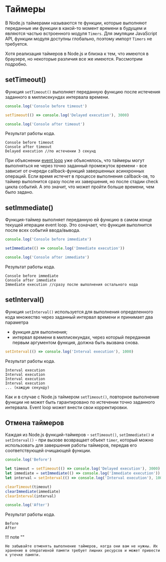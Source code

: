 # Таймеры

В Node.js таймерами называются те функции, которые выполняют переданные им функции в какой-то момент времени в будущем и являются частью встроенного модуля `Timers`. Для эмуляции JavaScript API, функции модуля доступны глобально, поэтому импорт `Timers` не требуется.

Хотя реализация таймеров в Node.js и близка к тем, что имеются в браузере, но некоторые различия все же имеются. Рассмотрим подробно.

## setTimeout()

Функция `setTimeout()` выполняет переданную функцию после истечения заданного в миллисекундах интервала времени.

```js
console.log('Console before timeout')

setTimeout(() => console.log('Delayed execution'), 3000)

console.log('Console after timeout')
```

Результат работы кода.

```
Console before timeout
Console after timeout
Delayed execution //по истечении 3 секунд
```

При объяснении [event loop](event-loop.md) уже объяснялось, что таймеры могут выполняться не через точно заданный промежуток времени - все зависит от очереди callback-функций завершенных асинхронных операций. Если время истечет в процессе выполнения callback-ов, то таймер выполнится сразу после их завершения, но после стадии check цикла событий. А это значит, что может пройти больше времени, чем было задано.

## setImmediate()

Функция-таймер выполняет переданную ей функцию в самом конце текущей итерации event loop. Это означает, что функция выполнится после всех событий ввода/вывода.

```js
console.log('Console before immediate')

setImmediate(() => console.log('Immediate execution'))

console.log('Console after immediate')
```

Результат работы кода.

```
Console before immediate
Console after immediate
Immediate execution //сразу после выполнения остального кода
```

## setInterval()

Функция `setInterval()` используется для выполнения определенного кода множество через заданный интервал времени и принимает два параметра

- функция для выполнения;
- интервал времени в миллисекундах, через который переданная первым аргументом функция, должна быть вызвана снова.

```js
setInterval(() => console.log('Interval execution'), 1000)
```

Результат работы кода.

```
Interval execution
Interval execution
Interval execution
Interval execution
... (каждую секунду)
```

Как и в случае с Node.js таймером `setTimeout()`, повторное выполнение функции не может быть гарантировано по истечении точно заданного интервала. Event loop может внести свои корректировки.

## Отмена таймеров

Каждая из Node.js функций-таймеров - `setTimeout()`, `setImmediate()` и `setInterval()` - при вызове возвращает объект `timer`, который можно использовать для завершения работы таймеров, передав его соответствующей очищающей функции.

```js
console.log('Before')

let timeout = setTimeout(() => console.log('Delayed execution'), 3000)
let immediate = setImmediate(() => console.log('Immediate execution'))
let interval = setInterval(() => console.log('Interval execution'), 1000)

clearTimeout(timeout)
clearImmediate(immediate)
clearInterval(interval)

console.log('After')
```

Результат работы кода.

```
Before
After
```

!!! note ""

    Не забывайте отменять выполнение таймеров, когда они вам не нужны. Их хранение в оперативной памяти требует лишних ресурсов и может привести к утечке памяти.

